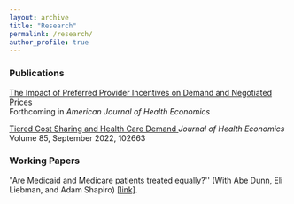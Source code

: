 ```yaml
---
layout: archive
title: "Research"
permalink: /research/
author_profile: true
---
```


### Publications

[The Impact of Preferred Provider Incentives on Demand and Negotiated Prices](/files/preferred_provider_incentives_demand_negotiated_prices_ACKLEY.pdf)<br>
Forthcoming in *American Journal of Health Economics*


<span style="text-decoration:underline"> [Tiered Cost Sharing and Health Care Demand]([link](https://www.sciencedirect.com/science/article/abs/pii/S0167629622000807)) </span> <be>
*Journal of Health Economics* Volume 85, September 2022, 102663
### Working Papers

"Are Medicaid and Medicare patients treated equally?'' (With Abe Dunn, Eli Liebman, and Adam Shapiro) 
[[link]](https://www.frbsf.org/wp-content/uploads/wp2024-14.pdf "medicaid_duals").

